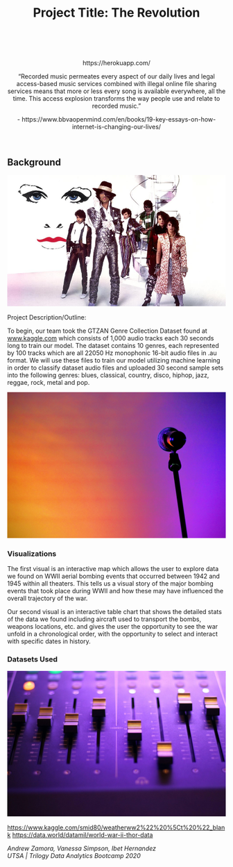 <h1><p align="center"><strong> Project Title:  The Revolution </strong></p>
<br>
<p align="center">
</h1>

<p align="center">https://herokuapp.com/</p>

<p align="center">“Recorded music permeates every aspect of our daily lives and legal access-based music services combined with illegal online file sharing services means that more or less every song is available everywhere, all the time. This access explosion transforms the way people use and relate to recorded music.”

</p>

<p align="center"> - https://www.bbvaopenmind.com/en/books/19-key-essays-on-how-internet-is-changing-our-lives/    
</p>
<br>

## Background

![1-Intro](Images/1.png)

Project Description/Outline:

To begin, our team took the GTZAN Genre Collection Dataset found at www.kaggle.com which consists of 1,000 audio tracks each 30 seconds long to train our model. The dataset contains 10 genres, each represented by 100 tracks which are all 22050 Hz monophonic 16-bit audio files in .au format. We will use these files to train our model utilizing machine learning in order to classify dataset audio files and uploaded 30 second sample sets into the following genres: blues, classical, country, disco, hiphop, jazz, reggae, rock, metal and pop.

![2-Aircraft](Images/2.png)

### Visualizations

The first visual is an interactive map which allows the user to explore data we found on WWII aerial bombing events that occurred between 1942 and 1945 within all theaters. This tells us a visual story of the major bombing events that took place during WWII and how these may have influenced the overall trajectory of the war. 

Our second visual is an interactive table chart that shows the detailed stats of the data we found including aircraft used to transport the bombs, weapons locations, etc. and gives the user the opportunity to see the war unfold in a chronological order, with the opportunity to select and interact with specific dates in history.

### Datasets Used 

   ![3-Bombing](Images/3.png)

   https://www.kaggle.com/smid80/weatherww2%22%20%5Ct%20%22_blank
   https://data.world/datamil/world-war-ii-thor-data
    
   <i>Andrew Zamora, Vanessa Simpson, Ibet Hernandez</i>
   <br>
   <i>UTSA | Trilogy Data Analytics Bootcamp 2020</i>
